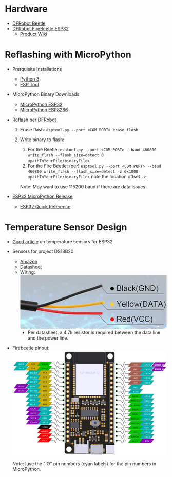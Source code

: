 # Hardware
* [DFRobot Beetle](https://www.dfrobot.com/product-1798.html)
* [DFRobot FireBeetle ESP32](https://www.dfrobot.com/product-1590.html)
    * [Product Wiki](https://wiki.dfrobot.com/FireBeetle_ESP32_IOT_Microcontroller(V3.0)__Supports_Wi-Fi_&_Bluetooth__SKU__DFR0478)

# Reflashing with MicroPython

* Prerquisite Installations
    * [Python 3](https://www.python.org/downloads/)
    * [ESP Tool](https://github.com/espressif/esptool#manual-installation)

* MicroPython Binary Downloads
    * [MicroPython ESP32](https://micropython.org/download/esp32/)
    * [MicroPython ESP8266](https://micropython.org/download/esp8266/)

* Reflash per [DFRobot](https://www.dfrobot.com/blog-682.html)
    1. Erase flash: `esptool.py --port <COM PORT> erase_flash`
    1. Write binary to flash: 
        1. For the Beetle:
        `esptool.py --port <COM PORT> --baud 460800 write_flash --flash_size=detect 0 <pathToYourFile/binaryFile>`
        1. For the Fire Beetle: ([per](https://creatronix.de/using-micropython-on-firebeetle-esp32/))
        `esptool.py --port <COM PORT> --baud 460800 write_flash --flash_size=detect -z 0x1000 <pathToYourFile/binaryFile>`
        note the location offset `-z`

        Note: May want to use 115200 baud if there are data issues.


* [ESP32 MicroPython Release](https://micropython.org/download/#esp32)
    * [ESP32 Quick Reference](https://docs.micropython.org/en/latest/esp32/quickref.html)


# Temperature Sensor Design

* [Good article](https://www.electroniclinic.com/temperature-sensor-types-their-use-with-arduino-esp8266-and-esp32/) on temperature sensors for ESP32.        

* Sensors for project DS18B20
    * [Amazon](https://www.amazon.com/gp/product/B0924NBNZP/ref=ppx_yo_dt_b_asin_title_o01_s00?ie=UTF8&psc=1)
    * [Datasheet](./datasheets/DS18B20-datasheet.pdf)
    * Wiring:
    ![DS18B20 Wiring](datasheets/DS18B20-wiring-diagram.jpg) 
        * Per datasheet, a 4.7k resistor is required between the data line and the power line.

* Firebeetle pinout:
![Firebeetle Pinout](datasheets/Firebeetle-Pinout.png)

    Note: Iuse the "IO" pin numbers (cyan labels) for the pin numbers in MicroPython.